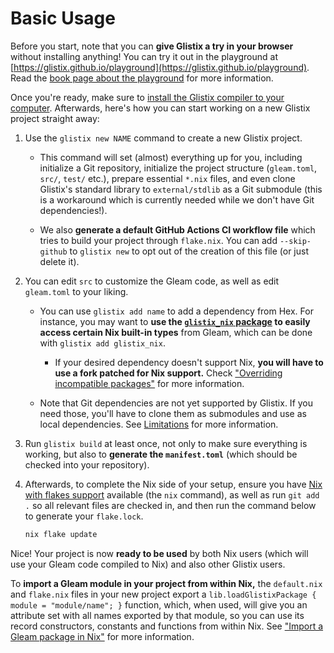 # Basic Usage

Before you start, note that you can **give Glistix a try in your browser** without installing anything! You can try it out in the playground at [https://glistix.github.io/playground](https://glistix.github.io/playground). Read the [book page about the playground](../using-compiler/online-playground.md) for more information.

Once you're ready, make sure to [install the Glistix compiler to your computer](./installation.md). Afterwards, here's how you can start working on a new Glistix project straight away:

1. Use the `glistix new NAME` command to create a new Glistix project.
    - This command will set (almost) everything up for you, including initialize a Git repository, initialize the project structure (`gleam.toml`, `src/`, `test/` etc.), prepare essential `*.nix` files, and even clone Glistix's standard library to `external/stdlib` as a Git submodule (this is a workaround which is currently needed while we don't have Git dependencies!).

    - We also **generate a default GitHub Actions CI workflow file** which tries to build your project through `flake.nix`. You can add `--skip-github` to `glistix new` to opt out of the creation of this file (or just delete it).

2. You can edit `src` to customize the Gleam code, as well as edit `gleam.toml` to your liking.

    - You can use `glistix add name` to add a dependency from Hex. For instance, you may want to **use the [`glistix_nix` package](https://github.com/glistix/nix) to easily access certain Nix built-in types** from Gleam, which can be done with `glistix add glistix_nix`.

        - If your desired dependency doesn't support Nix, **you will have to use a fork patched for Nix support.** Check ["Overriding incompatible packages"](../recipes/overriding-packages.md) for more information.

    - Note that Git dependencies are not yet supported by Glistix. If you need those, you'll have to clone them as submodules and use as local dependencies. See [Limitations](../about/limitations.md) for more information.

3. Run `glistix build` at least once, not only to make sure everything is working, but also to **generate the `manifest.toml`** (which should be checked into your repository).

4. Afterwards, to complete the Nix side of your setup, ensure you have [Nix with flakes support](https://wiki.nixos.org/wiki/Flakes) available (the `nix` command), as well as run `git add .` so all relevant files are checked in, and then run the command below to generate your `flake.lock`.

    ```sh
    nix flake update
    ```

Nice! Your project is now **ready to be used** by both Nix users (which will use your Gleam code compiled to Nix) and also other Glistix users.

To **import a Gleam module in your project from within Nix,** the `default.nix` and `flake.nix` files in your new project export a `lib.loadGlistixPackage { module = "module/name"; }` function, which, when used, will give you an attribute set with all names exported by that module, so you can use its record constructors, constants and functions from within Nix. See ["Import a Gleam package in Nix"](../recipes/import-in-nix.md) for more information.
